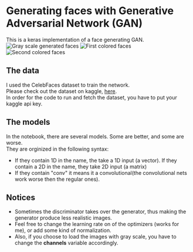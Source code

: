 # Generating faces with Generative Adversarial Network (GAN)
This is a keras implementation of a face generating GAN.
![Gray scale generated faces](https://raw.githubusercontent.com/LoliamShely/Face-generation-with-GAN/master/example_2.png)
![First colored faces](https://raw.githubusercontent.com/LoliamShely/Face-generation-with-GAN/master/example_1.png)
![Second colored faces](https://raw.githubusercontent.com/LoliamShely/Face-generation-with-GAN/master/example_3.png)

## The data
I used the CelebFaces dataset to train the network.\
Please check out the dataset on kaggle, [here](https://www.kaggle.com/jessicali9530/celeba-dataset).\
In order for the code to run and fetch the dataset, you have to put your kaggle api key.

## The models
In the notebook, there are several models. Some are better, and some are worse.\
They are orginized in the following syntax:
- If they contain 1D in the name, the take a 1D input (a vector). If they contain a 2D in the name, they take 2D input (a matrix)
- If they contain "conv" it means it a convolutional(the convolutional nets work worse then the regular ones).

## Notices
- Sometimes the discriminator takes over the generator, thus making the generator produce less realistic images.
- Feel free to change the learning rate on of the optimizers (works for me), or add some kind of normalization.
- Also, if you choose to load the images with gray scale, you have to change the **channels** variable accordingly.
